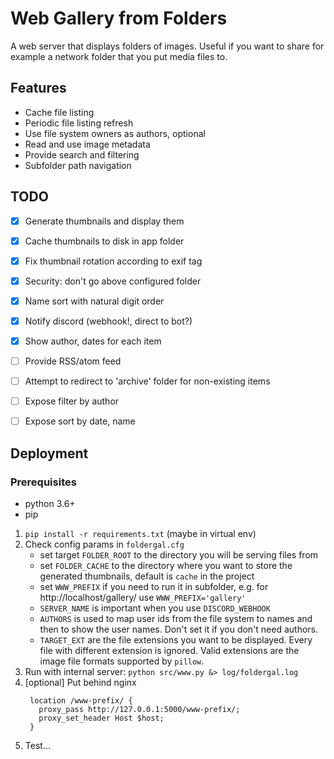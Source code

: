 Web Gallery from Folders
===

A web server that displays folders of images.
Useful if you want to share for example a network folder 
that you put media files to.


Features
---

* Cache file listing
* Periodic file listing refresh
* Use file system owners as authors, optional
* Read and use image metadata
* Provide search and filtering
* Subfolder path navigation

TODO
---

+ [x] Generate thumbnails and display them
+ [x] Cache thumbnails to disk in app folder
+ [x] Fix thumbnail rotation according to exif tag
+ [x] Security: don't go above configured folder
+ [x] Name sort with natural digit order
+ [x] Notify discord (webhook!, direct to bot?)
+ [x] Show author, dates for each item
+ [ ] Provide RSS/atom feed
+ [ ] Attempt to redirect to 'archive' folder for non-existing items
+ [ ] Expose filter by author
+ [ ] Expose sort by date, name


Deployment
---

### Prerequisites

* python 3.6+
* pip

1. `pip install -r requirements.txt` (maybe in virtual env)
1. Check config params in `foldergal.cfg`
   - set target `FOLDER_ROOT` to the directory you will be serving files from
   - set `FOLDER_CACHE` to the directory where you want to store 
     the generated thumbnails, default is `cache` in the project
   - set `WWW_PREFIX` if you need to run it in subfolder, 
     e.g. for http://localhost/gallery/ use `WWW_PREFIX='gallery'`
   - `SERVER_NAME` is important when you use `DISCORD_WEBHOOK`
   - `AUTHORS` is used to map user ids from the file system to names and 
     then to show the user names. Don't set it if you don't need authors.
   - `TARGET_EXT` are the file extensions you want to be displayed. 
     Every file with different extension is ignored. Valid extensions are 
     the image file formats supported by `pillow`.
1. Run with internal server:
   `python src/www.py &> log/foldergal.log`
1. [optional] Put behind nginx
   ```
    location /www-prefix/ {
      proxy_pass http://127.0.0.1:5000/www-prefix/;
      proxy_set_header Host $host;
    }
   ```
1. Test...
